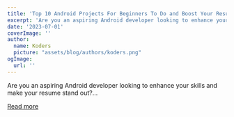 ```yaml
---
title: 'Top 10 Android Projects For Beginners To Do and Boost Your Resume'
excerpt: 'Are you an aspiring Android developer looking to enhance your skills and make your resume stand out?...'
date: '2023-07-01'
coverImage: ''
author:
  name: Koders
  picture: "assets/blog/authors/koders.png"
ogImage:
  url: ''
---
```


Are you an aspiring Android developer looking to enhance your skills and make your resume stand out?...

[Read more](https://dev.to/dhruvjoshi9/top-10-android-projects-for-beginners-to-do-and-boost-your-resume-2me3)
